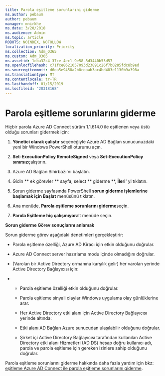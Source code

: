 ```yaml
---
title: Parola eşitleme sorunlarını giderme
ms.author: pebaum
author: pebaum
manager: mnirkhe
ms.date: 3/20/2018
ms.audience: Admin
ms.topic: article
ROBOTS: NOINDEX, NOFOLLOW
localization_priority: Priority
ms.collection: Adm_O365
ms.custom: Adm_O365
ms.assetid: 1cba32c4-37ce-4ec1-9e58-8d3440b53d57
ms.openlocfilehash: c71fce8621057093d23891c26f7b0285fdc8b9ed
ms.sourcegitcommit: d6ea5e9458a2b8ceaab3ac4bd483e1130b9a398a
ms.translationtype: MT
ms.contentlocale: tr-TR
ms.lasthandoff: 01/15/2019
ms.locfileid: "28318168"
---
```

# <a name="troubleshoot-password-synchronization"></a>Parola eşitleme sorunlarını giderme

Hiçbir parola Azure AD Connect sürüm 1.1.614.0 ile eşitlenen veya üstü olduğu sorunları gidermek için:
  
1. **Yönetici olarak çalıştır** seçeneğiyle Azure AD Bağlan sunucunuzdaki yeni bir Windows PowerShell oturumu açın. 
    
2. **Set-ExecutionPolicy RemoteSigned** veya **Set-ExecutionPolicy sınırsız**çalıştırın. 
    
3. Azure AD Bağlan Sihirbazı'nı başlatın.
    
4. Gidin ** ek görevler ** sayfa, select ** giderme **, **İleri**' yi tıklatın. 
    
5. Sorun giderme sayfasında PowerShell **sorun giderme işlemlerine başlamak için Başlat** menüsünü tıklatın. 
    
6. Ana menüde, **Parola eşitleme sorunlarını giderme**seçin. 
    
7. **Parola Eşitleme hiç çalışmıyor**alt menüde seçin. 
    
 **Sorun giderme Görev sonuçlarını anlamak**
  
Sorun giderme görev aşağıdaki denetimleri gerçekleştirir:
  
- Parola eşitleme özelliği, Azure AD Kiracı için etkin olduğunu doğrular.
    
- Azure AD Connect server hazırlama modu içinde olmadığını doğrular.
    
- (Varolan bir Active Directory ormanına karşılık gelir) her varolan yerinde Active Directory Bağlayıcısı için:
    
- 
  - Parola eşitleme özelliği etkin olduğunu doğrular.
    
  - Parola eşitleme sinyali olaylar Windows uygulama olay günlüklerine arar.
    
  - Her Active Directory etki alanı için Active Directory Bağlayıcısı yerinde altında:
    
  - Etki alanı AD Bağlan Azure sunucudan ulaşılabilir olduğunu doğrular.
    
  - Şirket içi Active Directory Bağlayıcısı tarafından kullanılan Active Directory etki alanı Hizmetleri (AD DS) hesap doğru kullanıcı adı, parola ve parola eşitleme için gereken izinlere sahip olduğunu doğrular.
    
Parola eşitleme sorunlarını giderme hakkında daha fazla yardım için bkz: [eşitleme Azure AD Connect ile parola eşitleme sorunlarını giderme](https://docs.microsoft.com/en-us/azure/active-directory/connect/active-directory-aadconnectsync-troubleshoot-password-synchronization).
  

